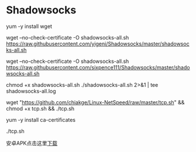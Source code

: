 # Shadowsocks



yum -y install wget


wget –no-check-certificate -O shadowsocks-all.sh https://raw.githubusercontent.com/yigeni/Shadowsocks/master/shadowsocks-all.sh

wget –no-check-certificate -O shadowsocks-all.sh https://raw.githubusercontent.com/sixpence111/Shadowsocks/master/shadowsocks-all.sh

chmod +x shadowsocks-all.sh
./shadowsocks-all.sh 2>&1 | tee shadowsocks-all.log







wget "https://github.com/chiakge/Linux-NetSpeed/raw/master/tcp.sh" && chmod +x tcp.sh && ./tcp.sh

yum -y install ca-certificates


 ./tcp.sh
 
 
 安卓APK点击这里<a href="https://github.com/sixpence111/Shadowsocks/raw/master/shadowsocks-nightly-4.1.8.apk">下载</a>
